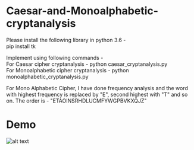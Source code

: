# Caesar-and-Monoalphabetic-cryptanalysis

Please install the following library in python 3.6 - <br/>
  pip install tk <br/>

Implement using following commands - <br/>
  For Caesar cipher cryptanalysis - python caesar_cryptanalysis.py <br/>
  For Monoalphabetic cipher cryptanalysis - python monoalphabetic_cryptanalysis.py <br/>


For Mono Alphabetic Cipher, I have done frequency analysis and the word with highest frequency is replaced by "E", second highest with "T" and so on.
The order is - "ETAOINSRHDLUCMFYWGPBVKXQJZ"






# Demo
![alt text](demo.png)<br/>
